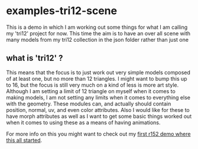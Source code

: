 # examples-tri12-scene

This is a demo in which I am working out some things for what I am calling my 'tri12' project for now. This time the aim is to have an over all scene with many models from my tri12 collection in the json folder rather than just one

## what is 'tri12' ?

This means that the focus is to just work out very simple models composed of at least one, but no more than 12 triangles. I might want to bump this up to 16, but the focus is still very much on a kind of less is more art style. Although I am setting a limit of 12 triangle on myself when it comes to making models, I am not setting any limits when it comes to everything else with the geometry. These modules can, and actually should contain position, normal, uv, and even color attributes. Also I would like for these to have morph attributes as well as I want to get some basic things worked out when it comes to using these as a means of having animations.

For more info on this you might want to check out my [first r152 demo where this all started](https://github.com/dustinpfister/test_threejs/tree/master/views/demos/r152).



